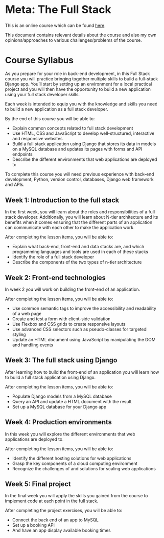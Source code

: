 <h1 style="font-size: 2.5em">Meta: The Full Stack</h1>

This is an online course which can be found [here](https://www.coursera.org/learn/the-full-stack).

This document contains relevant details about the course and also my own opinions/approaches to various challenges/problems of the course.


# Course Syllabus

As you prepare for your role in back-end development, in this Full Stack course you will practice bringing together multiple skills to build a full-stack Django app. You’ll start by setting up an environment for a local practical project and you will then have the opportunity to build a new application using your full stack developer skills.

Each week is intended to equip you with the knowledge and skills you need to build a new application as a full stack developer.

By the end of this course you will be able to:

* Explain common concepts related to full stack development
* Use HTML, CSS and JavaScript to develop well-structured, interactive and responsive websites
* Build a full stack application using Django that stores its data in models on a MySQL database and updates its pages with forms and API endpoints
* Describe the different environments that web applications are deployed to

To complete this course you will need previous experience with back-end development, Python, version control, databases, Django web framework and APIs.

## Week 1: Introduction to the full stack

In the first week, you will learn about the roles and responsibilities of a full stack developer. Additionally, you will learn about N-tier architecture and its benefits when it comes ensuring that the different parts of an application can communicate with each other to make the application work.

After completing the lesson items, you will be able to:

* Explain what back-end, front-end and data stacks are, and which programming languages and tools are used in each of these stacks
* Identify the role of a full stack developer
* Describe the components of the two types of n-tier architecture

## Week 2: Front-end technologies
In week 2 you will work on building the front-end of an application. 

After completing the lesson items, you will be able to:

* Use common semantic tags to improve the accessibility and readability of a web page
* Create and test a form with client-side validation
* Use Flexbox and CSS grids to create responsive layouts
* Use advanced CSS selectors such as pseudo-classes for targeted styling
* Update an HTML document using JavaScript by manipulating the DOM and handling events

## Week 3: The full stack using Django
After learning how to build the front-end of an application you will learn how to build a full stack application using Django. 

After completing the lesson items, you will be able to:

* Populate Django models from a MySQL database             
* Query an API and update a HTML document with the result
* Set up a MySQL database for your Django app   

## Week 4: Production environments
In this week you will explore the different environments that web applications are deployed to.

After completing the lesson items, you will be able to:

* Identify the different hosting solutions for web applications        
* Grasp the key components of a cloud computing environment    
* Recognize the challenges of and solutions for scaling web applications       

## Week 5: Final project
In the final week you will apply the skills you gained from the course to implement code at each point in the full stack.

After completing the project exercises, you will be able to:

* Connect the back end of an app to MySQL
* Set up a booking API
* And have an app display available booking times  
